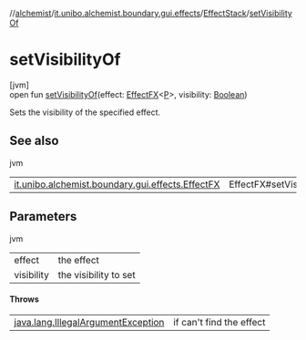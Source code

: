 //[alchemist](../../../index.md)/[it.unibo.alchemist.boundary.gui.effects](../index.md)/[EffectStack](index.md)/[setVisibilityOf](set-visibility-of.md)

# setVisibilityOf

[jvm]\
open fun [setVisibilityOf](set-visibility-of.md)(effect: [EffectFX](../-effect-f-x/index.md)<[P](../../it.unibo.alchemist.boundary.monitor.generic/-numeric-label-monitor/index.md)>, visibility: [Boolean](https://kotlinlang.org/api/latest/jvm/stdlib/kotlin/-boolean/index.html))

Sets the visibility of the specified effect.

## See also

jvm

| | |
|---|---|
| [it.unibo.alchemist.boundary.gui.effects.EffectFX](../-effect-f-x/set-visibility.md) | EffectFX#setVisibility(boolean) |

## Parameters

jvm

| | |
|---|---|
| effect | the effect |
| visibility | the visibility to set |

#### Throws

| | |
|---|---|
| [java.lang.IllegalArgumentException](https://docs.oracle.com/javase/8/docs/api/java/lang/IllegalArgumentException.html) | if can't find the effect |
